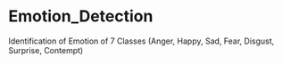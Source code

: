 # Emotion_Detection
Identification of Emotion of 7 Classes (Anger, Happy, Sad, Fear, Disgust, Surprise, Contempt)
